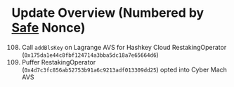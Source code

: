 # Update Overview (Numbered by [Safe](https://app.safe.global/home?safe=eth:0xC0896ab1A8cae8c2C1d27d011eb955Cca955580d) Nonce)

108. Call `addBlsKey` on Lagrange AVS for Hashkey Cloud RestakingOperator (`0x175da1e44c8fbf124714a3bba5dc18a7e65664d6`)
109. Puffer RestakingOperator (`0x4d7c3fc856ab52753b91a6c9213adf013309dd25`) opted into Cyber Mach AVS